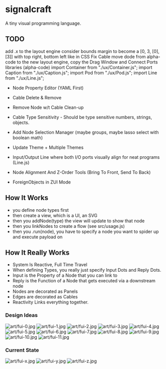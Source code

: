 # signalcraft
A tiny visual programming language.

## TODO

add .x to the layout engine
consider bounds margin to become a [0, 3, [0], [3]] with top right, bottom left like in CSS
Fix Cable
move dode from alpha-code to the new layout engine,
copy the Drag Window and Connect  Ports libraries (alpha-code)
import Container from "./ux/Container.js";
import Caption from "./ux/Caption.js";
import Pod from "./ux/Pod.js";
import Line from "./ux/Line.js";

- Node Property Editor (YAML First)

- Cable Delete & Remove

- Remove Node w/t Cable Clean-up
- Cable Type Sensitivity - Should be type sensitive numbers, strings, objects.
- Add Node Selection Manager (maybe groups, maybe lasso select with boolean math)

- Update Theme + Multiple Themes
- Input/Output Line where both I/O ports visually align for neat programs (Line.js)

- Node Alignment And Z-Order Tools (Bring To Front, Send To Back)
- ForeignObjects in ZUI Mode

## How It Works

- you define node types first
- then create a view, which is a UI, an SVG
- then you addNode(type) the view will update to show that node
- then you linkNodes to create a flow (see src/usage.js)
- then you .run(node), you have to specify a node you want to spider up and execute payload on

## How It Really Works

- System Is Reactive, Full Time Travel
- When defining Types, you really just specify Input Dots and Reply Dots.
- Input is the Property of a Node that you can link to
- Reply is the Function of a Node that gets executed via a downstream node
- Nodes are decorated as Panels
- Edges are decorated as Cables
- Reactivity Links everything together.

### Design Ideas

![art/fui-0.jpg](art/fui-0.jpg)
![art/fui-1.jpg](art/fui-1.jpg)
![art/fui-2.jpg](art/fui-2.jpg)
![art/fui-3.jpg](art/fui-3.jpg)
![art/fui-4.jpg](art/fui-4.jpg)
![art/fui-5.jpg](art/fui-5.jpg)
![art/fui-6.jpg](art/fui-6.jpg)
![art/fui-7.jpg](art/fui-7.jpg)
![art/fui-8.jpg](art/fui-8.jpg)
![art/fui-9.jpg](art/fui-9.jpg)
![art/fui-10.jpg](art/fui-10.jpg)
![art/fui-11.jpg](art/fui-11.jpg)

### Current State
![art/fui-x.jpg](art/fui-x.jpg)
![art/fui-y.jpg](art/fui-y.jpg)
![art/fui-z.jpg](art/fui-z.jpg)
